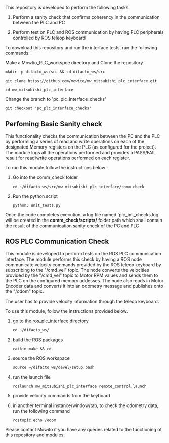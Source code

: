 This repository is developed to perform the following tasks:

1. Perform a sanity check that confirms coherency in the communication between the PLC and PC

2. Perform test on PLC and ROS communication by having PLC peripherals controlled by ROS teleop keyboard

To download this repository and run the interface tests, run the following commands:

Make a Mowtio_PLC_workspce directory and Clone the repository

`mkdir -p difacto_ws/src && cd difacto_ws/src`

`git clone https://github.com/mowito/mw_mitsubishi_plc_interface.git `

`cd mw_mitsubishi_plc_interface`

Change the branch to 'pc_plc_interface_checks'

`git checkout 'pc_plc_interface_checks'`

Perfoming Basic Sanity check
----------------------------
This functionality checks the communication between the PC and the PLC by performing a series of read and write operations on each of the designated Memory registers on the PLC  (as configured for the project).
The module logs all the operations performed and provides a PASS/FAIL result for read/write operations performed on each register.

To run this module follow the instructions below :

1.  Go into the comm_check folder

    `cd ~/difacto_ws/src/mw_mitsubishi_plc_interface/comm_check`

2. Run the python script

    `python3 unit_tests.py`

Once the code completes execution, a log file named 'plc_init_checks.log' will be created in the **comm_check/scripts/** folder path which shall contain the result of the communication sanity check of the PC and PLC

ROS PLC Communication Check
---------------------------
This module is developed to perform tests on the ROS PLC communication interface. The module performs this check by having a ROS node communicate velocity commands provided by the ROS teleop keyboard by subscribing to the "/cmd_vel" topic. The node converts the velocities provided by the "/cmd_vel" topic to Motor RPM values and sends them to the PLC on the configured memory addesses.
The node also reads in Motor Encoder data and converts it into an odometry message and publishes onto the "/odom" topic.

The user has to provide velocity information through the teleop keyboard.

To use this module, follow the instructions provided below.

1. go to the ros_plc_interface directory

    `cd ~/difacto_ws/`

2. build the ROS packages

    `catkin_make && cd`

3. source the ROS workspace

    `source ~/difacto_ws/devel/setup.bash`

4. run the launch file

    `roslaunch mw_mitsubishi_plc_interface remote_control.launch`

5. provide velocity commands from the keyboard

6. in another terminal instance/window/tab, to check the odometry data, run the following command

    `rostopic echo /odom`

Please contact Mowito if you have any queries related to the functioning of this repository and modules.